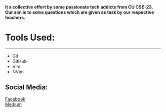 ####  It a collective effort by some passionate tech addicts from CU CSE-23. Our aim is to solve questions which are given as task by our respective teachers.
# Tools Used:
___
+ Git
+ GitHub
+ Vim
+ NVim
## Social Media: 
[Facebook](https://www.facebook.com/abdullahal.emon.5070)
<br>
[Medium](https://medium.com/@mdabdullahemon4075)
